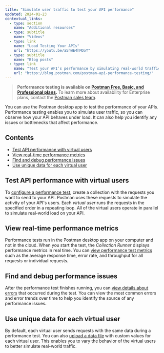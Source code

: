 ```yaml
---
title: "Simulate user traffic to test your API performance"
updated: 2024-01-23
contextual_links:
  - type: section
    name: "Additional resources"
  - type: subtitle
    name: "Videos"
  - type: link
    name: "Load Testing Your APIs"
    url: "https://youtu.be/a5hWE4hMOoY"
  - type: subtitle
    name: "Blog posts"
  - type: link
    name: "Test your API’s performance by simulating real-world traffic with Postman"
    url: "https://blog.postman.com/postman-api-performance-testing/"
---
```


> **Performance testing is available on [Postman Free, Basic, and Professional plans](https://www.postman.com/pricing/).** To learn more about availability for Enterprise plans, contact the [Postman sales team](https://www.postman.com/company/contact-sales/).

You can use the Postman desktop app to test the performance of your APIs. Performance testing enables you to simulate user traffic, so you can observe how your API behaves under load. It can also help you identify any issues or bottlenecks that affect performance.

## Contents

* [Test API performance with virtual users](#test-api-performance-with-virtual-users)
* [View real-time performance metrics](#view-real-time-performance-metrics)
* [Find and debug performance issues](#find-and-debug-performance-issues)
* [Use unique data for each virtual user](#use-unique-data-for-each-virtual-user)

## Test API performance with virtual users

To [configure a performance test](/docs/collections/performance-testing/performance-test-configuration/), create a collection with the requests you want to send to your API. Postman uses these requests to simulate the activity of your API's users. Each _virtual user_ runs the requests in the specified order in a repeating loop. All of the virtual users operate in parallel to simulate real-world load on your API.

## View real-time performance metrics

Performance tests run in the Postman desktop app on your computer and not in the cloud. When you start the test, the _Collection Runner_ displays performance metrics in real time. You can [view performance test metrics](/docs/collections/performance-testing/performance-test-metrics/) such as the average response time, error rate, and throughput for all requests or individual requests.

## Find and debug performance issues

After the performance test finishes running, you can [view details about errors](/docs/collections/performance-testing/performance-test-errors/) that occurred during the test. You can view the most common errors and error trends over time to help you identify the source of any performance issues.

## Use unique data for each virtual user

By default, each virtual user sends requests with the same data during a performance test. You can also [upload a data file](/docs/collections/performance-testing/performance-test-data-files/) with custom values for each virtual user. This enables you to vary the behavior of the virtual users to better simulate real-world traffic.
